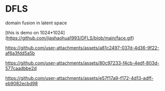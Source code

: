 # DFLS
domain fusion in latent space


[this is demo on 1024*1024] (https://github.com/jiashaohua1993/DFLS/blob/main/face.gif)





https://github.com/user-attachments/assets/a81c2497-037d-4d36-9f22-af6a3fdd5a5b


https://github.com/user-attachments/assets/80c97233-f4cb-4edf-803d-577caadbbe2d

https://github.com/user-attachments/assets/e57f17a9-f172-4d13-adff-eb9082ecbd98
